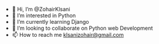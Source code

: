 - 👋 Hi, I’m @ZohairKlsani
- 👀 I’m interested in Python
- 🌱 I’m currently learning Django
- 💞️ I’m looking to collaborate on Python web Development
- 📫 How to reach me klsanizohair@gmail.com

<!---
ZohairKlsani/ZohairKlsani is a ✨ special ✨ repository because its `README.md` (this file) appears on your GitHub profile.
You can click the Preview link to take a look at your changes.
--->
